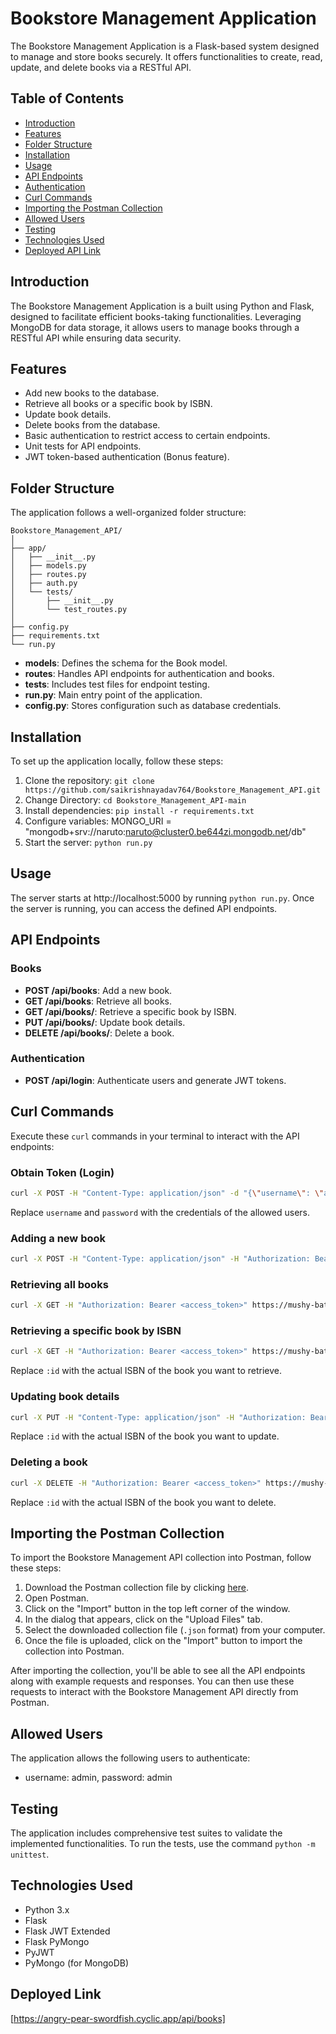 # Bookstore Management Application

The Bookstore Management Application is a Flask-based system designed to manage and store books securely. It offers functionalities to create, read, update, and delete books via a RESTful API.

## Table of Contents

- [Introduction](#introduction)
- [Features](#features)
- [Folder Structure](#folder-structure)
- [Installation](#installation)
- [Usage](#usage)
- [API Endpoints](#api-endpoints)
- [Authentication](#authentication)
- [Curl Commands](#curl-commands)
- [Importing the Postman Collection](#Importing-the-Postman-Collection)
- [Allowed Users](#allowed-users)
- [Testing](#testing)
- [Technologies Used](#technologies-used)
- [Deployed API Link](#Deployed-Link)

## Introduction

The Bookstore Management Application is a built using Python and Flask, designed to facilitate efficient books-taking functionalities. Leveraging MongoDB for data storage, it allows users to manage books through a RESTful API while ensuring data security.

## Features

- Add new books to the database.
- Retrieve all books or a specific book by ISBN.
- Update book details.
- Delete books from the database.
- Basic authentication to restrict access to certain endpoints.
- Unit tests for API endpoints.
- JWT token-based authentication (Bonus feature).

## Folder Structure

The application follows a well-organized folder structure:

```
Bookstore_Management_API/
│
├── app/
│   ├── __init__.py
│   ├── models.py
│   ├── routes.py
│   ├── auth.py
│   └── tests/
│       ├── __init__.py
│       └── test_routes.py
│
├── config.py
├── requirements.txt
└── run.py
```

- **models**: Defines the schema for the Book model.
- **routes**: Handles API endpoints for authentication and books.
- **tests**: Includes test files for endpoint testing.
- **run.py**: Main entry point of the application.
- **config.py**: Stores configuration such as database credentials.

## Installation

To set up the application locally, follow these steps:

1. Clone the repository: `git clone https://github.com/saikrishnayadav764/Bookstore_Management_API.git`
2. Change Directory: `cd Bookstore_Management_API-main`
3. Install dependencies: `pip install -r requirements.txt`
4. Configure variables: MONGO_URI = "mongodb+srv://naruto:naruto@cluster0.be644zi.mongodb.net/db"
5. Start the server: `python run.py`

## Usage

The server starts at http://localhost:5000 by running `python run.py`. Once the server is running, you can access the defined API endpoints.

## API Endpoints

### Books

- **POST /api/books**: Add a new book.
- **GET /api/books**: Retrieve all books.
- **GET /api/books/<ISBN>**: Retrieve a specific book by ISBN.
- **PUT /api/books/<ISBN>**: Update book details.
- **DELETE /api/books/<ISBN>**: Delete a book.

### Authentication

- **POST /api/login**: Authenticate users and generate JWT tokens.

## Curl Commands

Execute these `curl` commands in your terminal to interact with the API endpoints:

### Obtain Token (Login)

```bash
curl -X POST -H "Content-Type: application/json" -d "{\"username\": \"admin\", \"password\": \"admin\"}" https://mushy-bathing-suit-foal.cyclic.app/api/login
```

Replace `username` and `password` with the credentials of the allowed users.

### Adding a new book

```bash
curl -X POST -H "Content-Type: application/json" -H "Authorization: Bearer <access_token>" -d "{\"title\": \"Book Title\", \"author\": \"Author Name\", \"ISBN\": \"1234567890\", \"price\": 10.99, \"quantity\": 5}" https://mushy-bathing-suit-foal.cyclic.app/api/books
```

### Retrieving all books

```bash
curl -X GET -H "Authorization: Bearer <access_token>" https://mushy-bathing-suit-foal.cyclic.app/api/books
```

### Retrieving a specific book by ISBN

```bash
curl -X GET -H "Authorization: Bearer <access_token>" https://mushy-bathing-suit-foal.cyclic.app/api/books/:id
```

Replace `:id` with the actual ISBN of the book you want to retrieve.

### Updating book details

```bash
curl -X PUT -H "Content-Type: application/json" -H "Authorization: Bearer <access_token>" -d "{\"title\": \"Updated Title\", \"author\": \"Updated Author\", \"price\": 12.99, \"quantity\": 10}" https://mushy-bathing-suit-foal.cyclic.app/api/books/:id

```

Replace `:id` with the actual ISBN of the book you want to update.

### Deleting a book

```bash
curl -X DELETE -H "Authorization: Bearer <access_token>" https://mushy-bathing-suit-foal.cyclic.app/api/books/:id
```

Replace `:id` with the actual ISBN of the book you want to delete.

## Importing the Postman Collection

To import the Bookstore Management API collection into Postman, follow these steps:

1. Download the Postman collection file by clicking [here](https://github.com/saikrishnayadav764/Bookstore_Management_API/blob/main/Bookstore.postman_collection.json).
2. Open Postman.
3. Click on the "Import" button in the top left corner of the window.
4. In the dialog that appears, click on the "Upload Files" tab.
5. Select the downloaded collection file (`.json` format) from your computer.
6. Once the file is uploaded, click on the "Import" button to import the collection into Postman.

After importing the collection, you'll be able to see all the API endpoints along with example requests and responses. You can then use these requests to interact with the Bookstore Management API directly from Postman.

## Allowed Users

The application allows the following users to authenticate:

- username: admin, password: admin

## Testing

The application includes comprehensive test suites to validate the implemented functionalities. To run the tests, use the command `python -m unittest`.

## Technologies Used

- Python 3.x
- Flask
- Flask JWT Extended
- Flask PyMongo
- PyJWT
- PyMongo (for MongoDB)

## Deployed Link

[https://angry-pear-swordfish.cyclic.app/api/books]

